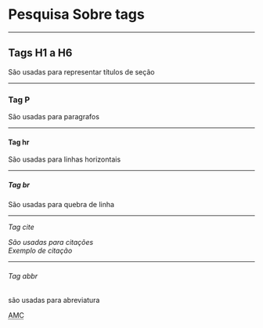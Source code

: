 <!DOCTYPE html>
<html>
      <body>
          <p>
          <h1>
          Pesquisa Sobre tags
          </h1>
          </p>
          <hr>
          <p>
          <h2>
          Tags H1 a H6
          </h2>
          </p>
          São usadas para representar títulos de seção
          <hr>
          <p>
          <h3>
          Tag P
          </h3>
          <p>
          São usadas para paragrafos
          <hr>
          <p>
          <h4>
          Tag hr
          </h4>
          <p>
          São usadas para linhas horizontais
          <hr>
          <p>
          <h5>
          Tag br
          </h5>
          <p>
          São usadas para quebra de linha
          <hr>
          <p>
          <cite>
          Tag cite
          </cite>
          <p>
          <cite>
          São usadas para citações
          <br>
          Exemplo de citação
          </cite>
          <br>
          <hr>
          <p>
          <h6>
          Tag abbr
          </h6>
          <p>
          são usadas para abreviatura
          <p>
          <abbr title="abreviação">
           AMC
          </abbr>
      </body>
</html>
